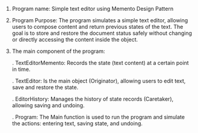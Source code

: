 1. Program name: Simple text editor using Memento Design Pattern

2. Program Purpose: The program simulates a simple text editor, allowing users to compose content and return previous states of the text. The goal is to store and restore the document status safely without changing or directly accessing the content inside the object.

3. The main component of the program:

   . TextEditorMemento: Records the state (text content) at a certain point in time.

   . TextEditor: Is the main object (Originator), allowing users to edit text, save and restore the state.

   . EditorHistory: Manages the history of state records (Caretaker), allowing saving and undoing.

   . Program: The Main function is used to run the program and simulate the actions: entering text, saving state, and undoing. 
